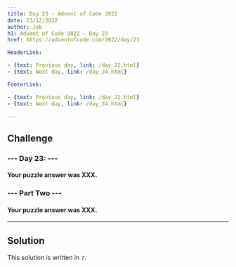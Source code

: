 ```yaml
---
title: Day 23 - Advent of Code 2022
date: 23/12/2022
author: Jeb
h1: Advent of Code 2022 - Day 23
href: https://adventofcode.com/2022/day/23

HeaderLink:

- {text: Previous day, link: /day_22.html}
- {text: Next day, link: /day_24.html}

FooterLink:

- {text: Previous day, link: /day_22.html}
- {text: Next day, link: /day_24.html}

---
```


## Challenge

### --- Day 23:  ---

#### Your puzzle answer was XXX.

### --- Part Two ---

#### Your puzzle answer was XXX.

---

## Solution

This solution is written in `?`.

````?

````

